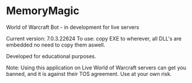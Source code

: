 # MemoryMagic

World of Warcraft Bot - in development for live servers

Current version: 7.0.3.22624
To use: copy EXE to wherever, all DLL's are embedded no need to copy them aswell.

Developed for educational purposes.

Note: Using this application on Live World of Warcraft servers can get you banned, 
      and it is against their TOS agreement. Use at your own risk.
	  
